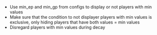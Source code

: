 - Use min_ep and min_gp from configs to display or not players with min values
- Make sure that the condition to not displayer players with min values is exclusive, only hiding players that have both values = min values
- Disregard players with min values during decay
